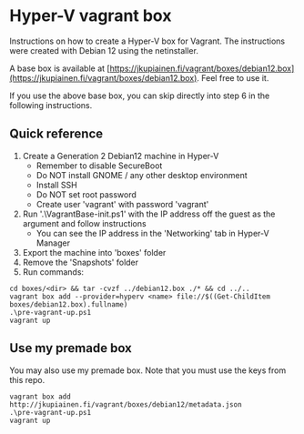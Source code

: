# Hyper-V vagrant box

Instructions on how to create a Hyper-V box for Vagrant.
The instructions were created with Debian 12 using the netinstaller.

A base box is available at [https://jkupiainen.fi/vagrant/boxes/debian12.box](https://jkupiainen.fi/vagrant/boxes/debian12.box). Feel free to use it.

If you use the above base box, you can skip directly into step 6 in the following instructions.

## Quick reference

1. Create a Generation 2 Debian12 machine in Hyper-V
    * Remember to disable SecureBoot
    * Do NOT install GNOME / any other desktop environment
    * Install SSH
    * Do NOT set root password
    * Create user 'vagrant' with password 'vagrant' 
2. Run '.\VagrantBase-init.ps1' with the IP address off the guest as the argument and follow instructions
    * You can see the IP address in the 'Networking' tab in Hyper-V Manager
3. Export the machine into 'boxes' folder
4. Remove the 'Snapshots' folder 
5. Run commands:
```
cd boxes/<dir> && tar -cvzf ../debian12.box ./* && cd ../..
vagrant box add --provider=hyperv <name> file://$((Get-ChildItem boxes/debian12.box).fullname)
.\pre-vagrant-up.ps1
vagrant up
```

## Use my premade box

You may also use my premade box.
Note that you must use the keys from this repo.

```
vagrant box add http://jkupiainen.fi/vagrant/boxes/debian12/metadata.json
.\pre-vagrant-up.ps1
vagrant up
```
